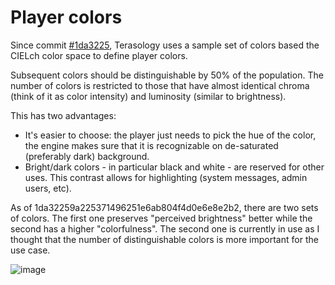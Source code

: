 # Player colors

Since commit [#1da3225](https://github.com/MovingBlocks/Terasology/commit/1da32259a225371496251e6ab804f4d0e6e8e2b2), Terasology uses a sample set of colors based the CIELch color space to define player colors. 

Subsequent colors should be distinguishable by 50% of the population. The number of colors is restricted to those that have almost identical chroma (think of it as color intensity) and luminosity (similar to brightness).

This has two advantages: 
* It's easier to choose: the player just needs to pick the hue of the color, the engine makes sure that it is recognizable on de-saturated (preferably dark) background.
* Bright/dark colors - in particular black and white - are reserved for other uses. This contrast allows for highlighting (system messages, admin users, etc).

As of 1da32259a225371496251e6ab804f4d0e6e8e2b2, there are two sets of colors. The first one preserves "perceived brightness" better while the second has a higher "colorfulness". The second one is currently in use as I thought that the number of distinguishable colors is more important for the use case.

![image](https://cloud.githubusercontent.com/assets/1820007/6076294/f0e77dfc-ade1-11e4-8a55-520830c94110.png)
